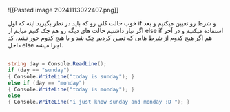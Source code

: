 ![[Pasted image 20241113022407.png]]

خوب حالت کلی رو که باید در نظر بگیرید اینه که اول if و شرط رو تعیین میکنیم و بعد اگر نیاز داشتیم حالت های دیگه رو هم چک کنیم میایم از else if استفاده میکنیم و در آخر هم اگر هیچ کدوم از شرط هایی که تعیین کردیم چک شد و با هیچ کدوم جور نشد، کد داخل else اجرا میشه.

```csharp

string day = Console.ReadLine();
if (day == "sunday")
{ Console.WriteLine("today is sunday"); }
else if (day == "monday")
{ Console.WriteLine("today is monday"); }
else
{ Console.WriteLine("i just know sunday and monday :D "); }
```